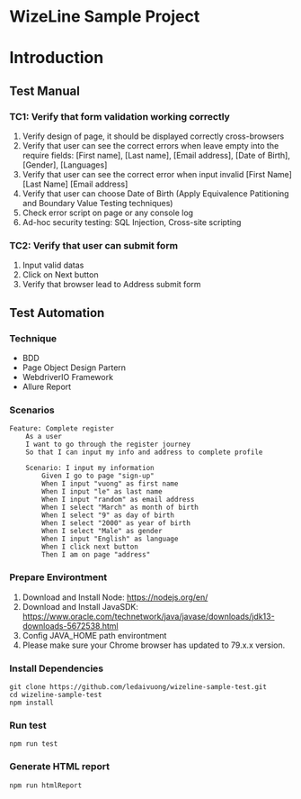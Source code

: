 # WizeLine Sample Project

# Introduction
## Test Manual
### TC1: Verify that form validation working correctly
1. Verify design of page, it should be displayed correctly cross-browsers
2. Verify that user can see the correct errors when leave empty into the require fields: [First name], [Last name], [Email address], [Date of Birth], [Gender], [Languages] 
3. Verify that user can see the correct error when input invalid [First Name] [Last Name] [Email address]
4. Verify that user can choose Date of Birth (Apply Equivalence Patitioning and Boundary Value Testing techniques)
5. Check error script on page or any console log
6. Ad-hoc security testing: SQL Injection, Cross-site scripting 
### TC2: Verify that user can submit form
1. Input valid datas
2. Click on Next button
3. Verify that browser lead to Address submit form
## Test Automation
### Technique
- BDD
- Page Object Design Partern
- WebdriverIO Framework
- Allure Report

### Scenarios
```
Feature: Complete register
    As a user
    I want to go through the register journey
    So that I can input my info and address to complete profile

    Scenario: I input my information
        Given I go to page "sign-up"
        When I input "vuong" as first name
        When I input "le" as last name
        When I input "random" as email address
        When I select "March" as month of birth
        When I select "9" as day of birth
        When I select "2000" as year of birth
        When I select "Male" as gender
        When I input "English" as language
        When I click next button
        Then I am on page "address"
```
### Prepare Environtment
1. Download and Install Node: https://nodejs.org/en/
2. Download and Install JavaSDK: https://www.oracle.com/technetwork/java/javase/downloads/jdk13-downloads-5672538.html
3. Config JAVA_HOME path environtment
4. Please make sure your Chrome browser has updated to 79.x.x version. 

### Install Dependencies
```
git clone https://github.com/ledaivuong/wizeline-sample-test.git
cd wizeline-sample-test
npm install
```

### Run test
```
npm run test
```

### Generate HTML report
```
npm run htmlReport
```
